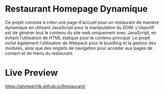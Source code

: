 # Restaurant Homepage Dynamique
Ce projet consiste à créer une page d'accueil pour un restaurant de manière dynamique en utilisant JavaScript pour la manipulation du DOM. L'objectif est de générer tout le contenu du site web uniquement avec JavaScript, en évitant l'utilisation de HTML statique pour le contenu principal. Le projet inclut également l'utilisation de Webpack pour le bundling et la gestion des modules, ainsi que des onglets de navigation pour accéder aux pages de contact et de menu du restaurant.

# Live Preview 
https://ahmedchlk.github.io/Restaurant/

